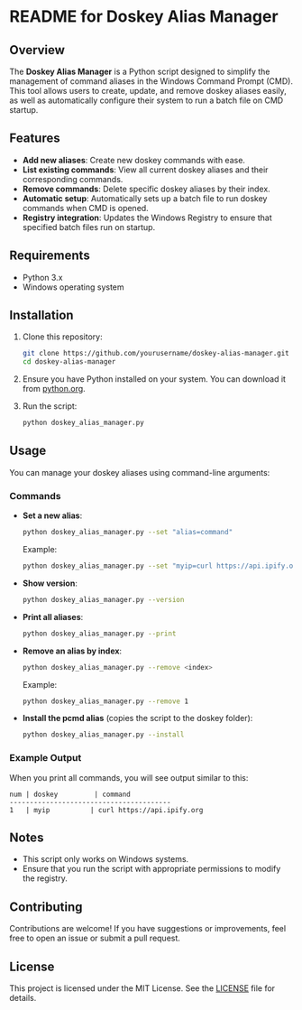 # README for Doskey Alias Manager

## Overview
The **Doskey Alias Manager** is a Python script designed to simplify the management of command aliases in the Windows Command Prompt (CMD). This tool allows users to create, update, and remove doskey aliases easily, as well as automatically configure their system to run a batch file on CMD startup.

## Features
- **Add new aliases**: Create new doskey commands with ease.
- **List existing commands**: View all current doskey aliases and their corresponding commands.
- **Remove commands**: Delete specific doskey aliases by their index.
- **Automatic setup**: Automatically sets up a batch file to run doskey commands when CMD is opened.
- **Registry integration**: Updates the Windows Registry to ensure that specified batch files run on startup.

## Requirements
- Python 3.x
- Windows operating system

## Installation
1. Clone this repository:
   ```bash
   git clone https://github.com/yourusername/doskey-alias-manager.git
   cd doskey-alias-manager
   ```

2. Ensure you have Python installed on your system. You can download it from [python.org](https://www.python.org/downloads/).

3. Run the script:
   ```bash
   python doskey_alias_manager.py
   ```

## Usage
You can manage your doskey aliases using command-line arguments:

### Commands
- **Set a new alias**:
  ```bash
  python doskey_alias_manager.py --set "alias=command"
  ```
  Example:
  ```bash
  python doskey_alias_manager.py --set "myip=curl https://api.ipify.org"
  ```

- **Show version**:
  ```bash
  python doskey_alias_manager.py --version
  ```

- **Print all aliases**:
  ```bash
  python doskey_alias_manager.py --print
  ```

- **Remove an alias by index**:
  ```bash
  python doskey_alias_manager.py --remove <index>
  ```
  Example:
  ```bash
  python doskey_alias_manager.py --remove 1
  ```

- **Install the pcmd alias** (copies the script to the doskey folder):
  ```bash
  python doskey_alias_manager.py --install
  ```

### Example Output
When you print all commands, you will see output similar to this:
```
num | doskey         | command
----------------------------------------
1   | myip          | curl https://api.ipify.org
```

## Notes
- This script only works on Windows systems.
- Ensure that you run the script with appropriate permissions to modify the registry.

## Contributing
Contributions are welcome! If you have suggestions or improvements, feel free to open an issue or submit a pull request.

## License
This project is licensed under the MIT License. See the [LICENSE](LICENSE) file for details.
